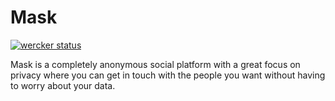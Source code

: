 Mask
====

[![wercker status](https://app.wercker.com/status/e9b3149279373fa4cabb59ead53c3e48/m/master "wercker status")](https://app.wercker.com/project/bykey/e9b3149279373fa4cabb59ead53c3e48)

Mask is a completely anonymous social platform with a great focus on privacy where you can get in touch with the people you want without having to worry about your data.

